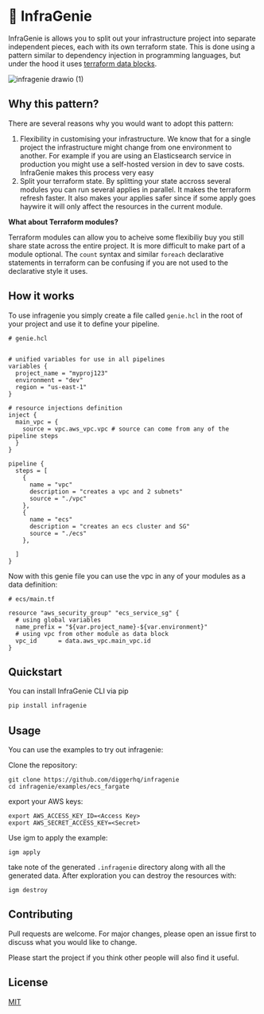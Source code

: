
# :genie: InfraGenie

InfraGenie is allows you to split out your infrastructure project into separate independent pieces, each with its own terraform state. This is done using a pattern similar to dependency injection in  programming languages, but under the hood it uses [terraform data blocks](https://www.terraform.io/docs/language/data-sources/index.html).

![infragenie drawio (1)](https://user-images.githubusercontent.com/1627972/132094453-2831f1bd-52f1-4e4b-b829-8573a906580d.png)


## Why this pattern?

There are several reasons why you would want to adopt this pattern:

1. Flexibility in customising your infrastructure. We know that for a single project the infrastructure might change from one environment to another. For example if you are using an Elasticsearch service in production you might use a self-hosted version in dev to save costs. InfraGenie makes this process very easy
2. Split your terraform state. By splitting your state accross several modules you can run several applies in parallel. It makes the terraform refresh faster. It also makes your applies safer since if some apply goes haywire it will only affect the resources in the current module.

**What about Terraform modules?**

Terraform modules can allow you to acheive some flexibiliy buy you still share state across the entire project. It is more difficult to make part of a module optional. The `count` syntax and similar `foreach` declarative statements in terraform can be confusing if you are not used to the declarative style it uses.

## How it works

To use infragenie you simply create a file called `genie.hcl` in the root of your project and use it to define your pipeline.

```hcl
# genie.hcl


# unified variables for use in all pipelines
variables {
  project_name = "myproj123"
  environment = "dev"
  region = "us-east-1"
}

# resource injections definition
inject {
  main_vpc = {
    source = vpc.aws_vpc.vpc # source can come from any of the pipeline steps
  }
}

pipeline {
  steps = [
    {
      name = "vpc"
      description = "creates a vpc and 2 subnets"
      source = "./vpc"
    },
    {
      name = "ecs"
      description = "creates an ecs cluster and SG"
      source = "./ecs"
    },

  ]
}
```
Now with this genie file you can use the vpc in any of your modules as a data definition:

```hcl
# ecs/main.tf

resource "aws_security_group" "ecs_service_sg" {
  # using global variables
  name_prefix = "${var.project_name}-${var.environment}"
  # using vpc from other module as data block
  vpc_id      = data.aws_vpc.main_vpc.id
}
```

## Quickstart

You can install InfraGenie CLI via pip

```bash
pip install infragenie
```

## Usage

You can use the examples to try out infragenie:

Clone the repository:

```
git clone https://github.com/diggerhq/infragenie
cd infragenie/examples/ecs_fargate
```

export your AWS keys:

```
export AWS_ACCESS_KEY_ID=<Access Key>
export AWS_SECRET_ACCESS_KEY=<Secret>
```

Use igm to apply the example:

```
igm apply
```

take note of the generated `.infragenie` directory along with all the generated data. After exploration you can destroy the resources with:

```
igm destroy
```

## Contributing
Pull requests are welcome. For major changes, please open an issue first to discuss what you would like to change.

Please start the project if you think other people will also find it useful.

## License
[MIT](https://choosealicense.com/licenses/mit/)

